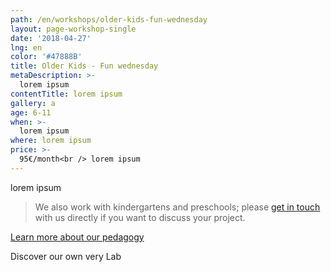 ```yaml
---
path: /en/workshops/older-kids-fun-wednesday
layout: page-workshop-single
date: '2018-04-27'
lng: en
color: '#47888B'
title: Older Kids - Fun wednesday
metaDescription: >-
  lorem ipsum
contentTitle: lorem ipsum
gallery: a
age: 6-11
when: >-
  lorem ipsum
where: lorem ipsum
price: >-
  95€/month<br /> lorem ipsum
---
```

lorem ipsum

> We also work with kindergartens and preschools; please [get in touch](/en/contact-us) with us directly if you want to discuss your project.

[Learn more about our pedagogy](/en/pedagogy)

Discover our own very Lab
